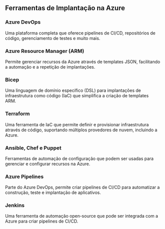 ## Ferramentas de Implantação na Azure

### Azure DevOps
Uma plataforma completa que oferece pipelines de CI/CD, repositórios de código, gerenciamento de testes e muito mais.

### Azure Resource Manager (ARM)
Permite gerenciar recursos da Azure através de templates JSON, facilitando a automação e a repetição de implantações.

### Bicep 
Uma linguagem de domínio específico (DSL) para implantações de infraestrutura como código (IaC) que simplifica a criação de templates ARM.

### Terraform
Uma ferramenta de IaC que permite definir e provisionar infraestrutura através de código, suportando múltiplos provedores de nuvem, incluindo a Azure.

### Ansible, Chef e Puppet
Ferramentas de automação de configuração que podem ser usadas para gerenciar e configurar recursos na Azure.

### Azure Pipelines 
Parte do Azure DevOps, permite criar pipelines de CI/CD para automatizar a construção, teste e implantação de aplicativos.

### Jenkins 
Uma ferramenta de automação open-source que pode ser integrada com a Azure para criar pipelines de CI/CD.
